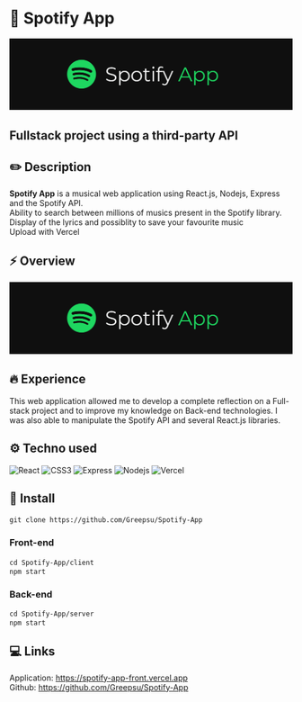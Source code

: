# 🎵 Spotify App

![spotify app overview](client/src/assets/spotify-header.png)

## Fullstack project using a third-party API

## ✏️ Description

**Spotify App** is a musical web application using React.js, Nodejs, Express and the Spotify API. <br/>
Ability to search between millions of musics present in the Spotify library.<br/>
Display of the lyrics and possiblity to save your favourite music<br/>
Upload with Vercel

## ⚡️ Overview

![spotify app overview](client/src/assets/spotify-header.png)

## 🔥 Experience

This web application allowed me to develop a complete reflection on a Full-stack project and to improve my knowledge on Back-end technologies. I was also able to manipulate the Spotify API and several React.js libraries.

## ⚙️ Techno used

<img alt="React" src="https://img.shields.io/badge/-React-45b8d8?style=flat-square&logo=react&logoColor=white" /> <img alt="CSS3" src="https://img.shields.io/badge/-CSS3-1572B6?style=flat-square&logo=CSS3&logoColor=white" /> <img alt="Express" src="https://img.shields.io/badge/-Express-1f1f1f?style=flat-square&logo=Express&logoColor=f1f1f1" /> <img alt="Nodejs" src="https://img.shields.io/badge/-Nodejs-43853d?style=flat-square&logo=Node.js&logoColor=white" /> <img alt="Vercel" src="https://img.shields.io/badge/-Vercel-f1f1f1?style=flat-square&logo=Vercel&logoColor=000000" />

## 🔧 Install

```
git clone https://github.com/Greepsu/Spotify-App
```

### Front-end

```
cd Spotify-App/client
npm start
```

### Back-end

```
cd Spotify-App/server
npm start
```

## 💻 Links

Application: https://spotify-app-front.vercel.app <br/>
Github: https://github.com/Greepsu/Spotify-App
